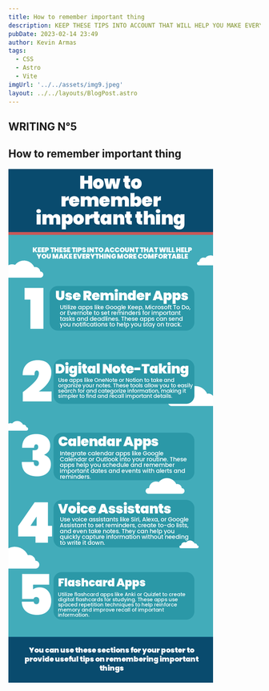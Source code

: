 ```yaml
---
title: How to remember important thing
description: KEEP THESE TIPS INTO ACCOUNT THAT WILL HELP YOU MAKE EVERYTHING MORE COMFORTABLE
pubDate: 2023-02-14 23:49
author: Kevin Armas 
tags: 
  - CSS
  - Astro
  - Vite
imgUrl: '../../assets/img9.jpeg'
layout: ../../layouts/BlogPost.astro
---
```

## WRITING N°5
## How to remember important thing



![Texto Alternativo](../../assets/wr5.png)